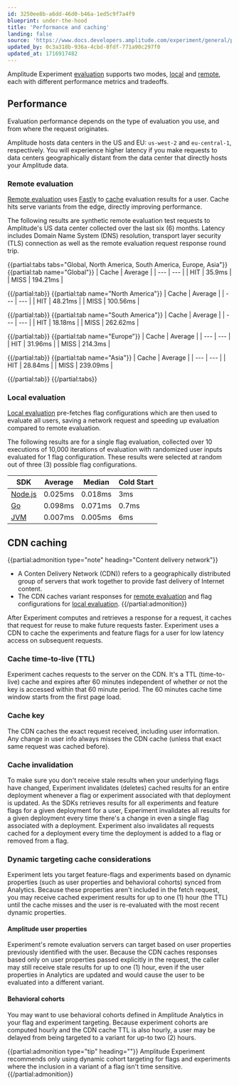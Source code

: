 ```yaml
---
id: 3250ee8b-a6dd-46d0-b46a-1ed5c9f7a4f9
blueprint: under-the-hood
title: 'Performance and caching'
landing: false
source: 'https://www.docs.developers.amplitude.com/experiment/general/performance-and-caching/'
updated_by: 0c3a318b-936a-4cbd-8fdf-771a90c297f0
updated_at: 1716917482
---
```

Amplitude Experiment [evaluation](/docs/feature-experiment/implementation) supports two modes, [local](/docs/feature-experiment/local-evaluation) and [remote](/docs/feature-experiment/remote-evaluation), each with different performance metrics and tradeoffs.

## Performance

Evaluation performance depends on the type of evaluation you use, and from where the request originates.

Amplitude hosts data centers in the US and EU: `us-west-2` and `eu-central-1`, respectively. You will experience higher latency if you make requests to data centers geographically distant from the data center that directly hosts your Amplitude data. 

### Remote evaluation

[Remote evaluation](/docs/feature-experiment/remote-evaluation) uses [Fastly](https://fastly.com) to [cache](#cdn-caching) evaluation results for a user. Cache hits serve variants from the edge, directly improving performance. 

The following results are synthetic remote evaluation test requests to Amplitude's US data center collected over the last six (6) months. Latency includes Domain Name System (DNS) resolution, transport layer security (TLS) connection as well as the remote evaluation request response round trip.

{{partial:tabs tabs="Global, North America, South America, Europe, Asia"}}
{{partial:tab name="Global"}}
| Cache | Average |
| --- | --- |
| HIT | 35.9ms |
| MISS | 194.21ms |

{{/partial:tab}}
{{partial:tab name="North America"}}
| Cache | Average |
| --- | --- |
| HIT | 48.21ms |
| MISS | 100.56ms |

{{/partial:tab}}
{{partial:tab name="South America"}}
| Cache | Average |
| --- | --- |
| HIT | 18.18ms |
| MISS | 262.62ms |

{{/partial:tab}}
{{partial:tab name="Europe"}}
| Cache | Average |
| --- | --- |
| HIT | 31.96ms |
| MISS | 214.3ms |

{{/partial:tab}}
{{partial:tab name="Asia"}}
| Cache | Average |
| --- | --- |
| HIT | 28.84ms |
| MISS | 239.09ms |

{{/partial:tab}}
{{/partial:tabs}}

### Local evaluation

[Local evaluation](/docs/feature-experiment/local-evaluation) pre-fetches flag configurations which are then used to evaluate all users, saving a network request and speeding up evaluation compared to remote evaluation.

The following results are for a single flag evaluation, collected over 10 executions of 10,000 iterations of evaluation with randomized user inputs evaluated for 1 flag configuration. These results were selected at random out of three (3) possible flag configurations.

| SDK | Average | Median | Cold Start |
| --- | --- | --- | --- |
| [Node.js](/docs/sdks/experiment-sdks/experiment-node-js) | 0.025ms | 0.018ms | 3ms |
| [Go](/docs/sdks/experiment-sdks/experiment-go) | 0.098ms | 0.071ms | 0.7ms |
| [JVM](/docs/sdks/experiment-sdks/experiment-jvm) | 0.007ms | 0.005ms | 6ms |

## CDN caching

{{partial:admonition type="note" heading="Content delivery network"}}
- A Conten Delivery Network (CDN)) refers to a geographically distributed group of servers that work together to provide fast delivery of Internet content.
- The CDN caches variant responses for [remote evaluation](/docs/feature-experiment/remote-evaluation) and flag configurations for [local evaluation](/docs/feature-experiment/local-evaluation).
{{/partial:admonition}}

After Experiment computes and retrieves a response for a request, it caches that request for reuse to make future requests faster. Experiment uses a CDN to cache the experiments and feature flags for a user for low latency access on subsequent requests.

### Cache time-to-live (TTL)

Experiment caches requests to the server on the CDN. It's a TTL (time-to-live) cache and expires after 60 minutes independent of whether or not the key is accessed within that 60 minute period. The 60 minutes cache time window starts from the first page load.

### Cache key

The CDN caches the exact request received, including user information. Any change in user info always misses the CDN cache (unless that exact same request was cached before).

### Cache invalidation

To make sure you don't receive stale results when your underlying flags have changed, Experiment invalidates (deletes) cached results for an entire deployment whenever a flag or experiment associated with that deployment is updated. As the SDKs retrieves results for all experiments and feature flags for a given deployment for a user, Experiment invalidates all results for a given deployment every time there's a change in even a single flag associated with a deployment. Experiment also invalidates all requests cached for a deployment every time the deployment is added to a flag or removed from a flag.

### Dynamic targeting cache considerations

Experiment lets you target feature-flags and experiments based on dynamic properties (such as user properties and behavioral cohorts) synced from Analytics. Because these properties aren't included in the fetch request, you may receive cached experiment results for up to one (1) hour (the TTL) until the cache misses and the user is re-evaluated with the most recent dynamic properties.

#### Amplitude user properties

Experiment's remote evaluation servers can target based on user properties previously identified with the user. Because the CDN caches responses based only on user properties passed explicitly in the request, the caller may still receive stale results for up to one (1) hour, even if the user properties in Analytics are updated and would cause the user to be evaluated into a different variant.

#### Behavioral cohorts

You may want to use behavioral cohorts defined in Amplitude Analytics in your flag and experiment targeting. Because experiment cohorts are computed hourly and the CDN cache TTL is also hourly, a user may be delayed from being targeted to a variant for up-to two (2) hours.

{{partial:admonition type="tip" heading=""}}
Amplitude Experiment recommends only using dynamic cohort targeting for flags and experiments where the inclusion in a variant of a flag isn't time sensitive.
{{/partial:admonition}}